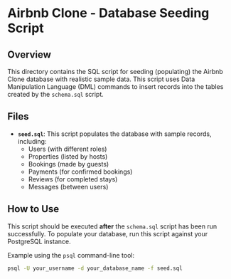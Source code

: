 # Airbnb Clone - Database Seeding Script

## Overview

This directory contains the SQL script for seeding (populating) the Airbnb Clone database with realistic sample data. This script uses Data Manipulation Language (DML) commands to insert records into the tables created by the `schema.sql` script.

## Files

- **`seed.sql`**: This script populates the database with sample records, including:
  - Users (with different roles)
  - Properties (listed by hosts)
  - Bookings (made by guests)
  - Payments (for confirmed bookings)
  - Reviews (for completed stays)
  - Messages (between users)

## How to Use

This script should be executed **after** the `schema.sql` script has been run successfully. To populate your database, run this script against your PostgreSQL instance.

Example using the `psql` command-line tool:

```bash
psql -U your_username -d your_database_name -f seed.sql